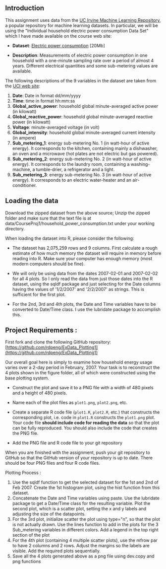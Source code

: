 ## Introduction

This assignment uses data from
the <a href="http://archive.ics.uci.edu/ml/">UC Irvine Machine
Learning Repository</a>, a popular repository for machine learning
datasets. In particular, we will be using the "Individual household
electric power consumption Data Set" which I have made available on
the course web site:


* <b>Dataset</b>: <a href="https://d396qusza40orc.cloudfront.net/exdata%2Fdata%2Fhousehold_power_consumption.zip">Electric power consumption</a> [20Mb]

* <b>Description</b>: Measurements of electric power consumption in
one household with a one-minute sampling rate over a period of almost
4 years. Different electrical quantities and some sub-metering values
are available.


The following descriptions of the 9 variables in the dataset are taken
from
the <a href="https://archive.ics.uci.edu/ml/datasets/Individual+household+electric+power+consumption">UCI
web site</a>:

<ol>
<li><b>Date</b>: Date in format dd/mm/yyyy </li>
<li><b>Time</b>: time in format hh:mm:ss </li>
<li><b>Global_active_power</b>: household global minute-averaged active power (in kilowatt) </li>
<li><b>Global_reactive_power</b>: household global minute-averaged reactive power (in kilowatt) </li>
<li><b>Voltage</b>: minute-averaged voltage (in volt) </li>
<li><b>Global_intensity</b>: household global minute-averaged current intensity (in ampere) </li>
<li><b>Sub_metering_1</b>: energy sub-metering No. 1 (in watt-hour of active energy). It corresponds to the kitchen, containing mainly a dishwasher, an oven and a microwave (hot plates are not electric but gas powered). </li>
<li><b>Sub_metering_2</b>: energy sub-metering No. 2 (in watt-hour of active energy). It corresponds to the laundry room, containing a washing-machine, a tumble-drier, a refrigerator and a light. </li>
<li><b>Sub_metering_3</b>: energy sub-metering No. 3 (in watt-hour of active energy). It corresponds to an electric water-heater and an air-conditioner.</li>
</ol>

## Loading the data
Download the zipped dataset from the above source; Unzip the zipped folder and make sure that the text file is at data/CourseProj1/household_power_consumption.txt under your working directory.

When loading the dataset into R, please consider the following:

* The dataset has 2,075,259 rows and 9 columns. First
calculate a rough estimate of how much memory the dataset will require
in memory before reading into R. Make sure your computer has enough
memory (most modern computers should be fine).

* We will only be using data from the dates 2007-02-01 and 2007-02-02 for all 4 plots. 
So I only read the data from just those dates into the R dataset, using the sqldf package and
just selecting for the Date columns having the values of '1/2/2007' and '2/2/2007' as strings.
This is sufficient for the first plot.

* For the 2nd, 3rd and 4th plots, the Date and Time variables have to be converted to Date/Time class.
I use the lubridate package to accomplish this.

## Project Requirements :
First fork and clone the following GitHub repository:
[https://github.com/rdpeng/ExData_Plotting1](https://github.com/rdpeng/ExData_Plotting1)

Our overall goal here is simply to examine how household energy usage
varies over a 2-day period in February, 2007. Your task is to
reconstruct the 4 plots shown in the figure folder, all of which were constructed
using the base plotting system.

* Construct the plot and save it to a PNG file with a width of 480
pixels and a height of 480 pixels.

* Name each of the plot files as `plot1.png`, `plot2.png`, etc.

* Create a separate R code file (`plot1.R`, `plot2.R`, etc.) that
constructs the corresponding plot, i.e. code in `plot1.R` constructs
the `plot1.png` plot. Your code file **should include code for reading
the data** so that the plot can be fully reproduced. You should also
include the code that creates the PNG file.

* Add the PNG file and R code file to your git repository

When you are finished with the assignment, push your git repository to
GitHub so that the GitHub version of your repository is up to
date. There should be four PNG files and four R code files.

Plotting Process :
<ol>
<li>Use the sqldf function to get the selected dataset for the 1st and 2nd of Feb 2007. Create the 1st histogram plot, using the hist function from this dataset. </li>
<li>Concatenate the Date and Time variables using paste. Use the lubridate package to get a Date/Time class for the resulting variable. Plot the second plot, which is a scatter plot, setting the x and y labels and adjusting the size of the datapoints.</li>
<li>For the 3rd plot, initialize scatter the plot using type="n", so that the plot is not actually drawn. Use the lines function to add in the plots for the 3 Sub_metering variables in different colors. Add a legend in the top right section of the plot</li>
<li>For the 4th plot (containing 4 multiple scatter plots), use the mfrow par to have 2 columns and 2 rows. Adjust the margins so the labels are visible. Add the required plots sequentially.</li>
<li>Save all the 4 plots generated above as a png file using dev.copy and png functions</li>
</ol>
